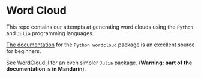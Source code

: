 # Word Cloud

This repo contains our attempts at generating word clouds using the ```Python``` and ```Julia``` programming languages.

[The documentation](http://amueller.github.io/word_cloud/) for the ```Python wordcloud``` package is an excellent source for beginners.

See [WordCloud.jl](https://juliahub.com/docs/WordCloud/hBjWI/0.2.2/) for an even simpler ```Julia``` package. (**Warning: part of the documentation is in Mandarin**).
